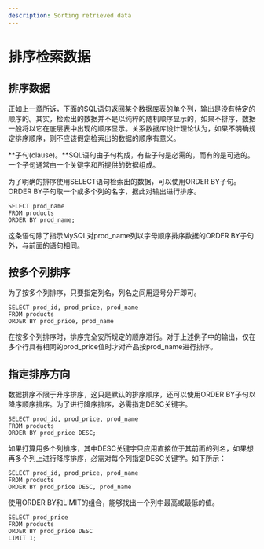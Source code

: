 ```yaml
---
description: Sorting retrieved data
---
```


# 排序检索数据

## 排序数据

正如上一章所诉，下面的SQL语句返回某个数据库表的单个列，输出是没有特定的顺序的。其实，检索出的数据并不是以纯粹的随机顺序显示的，如果不排序，数据一般将以它在底层表中出现的顺序显示。关系数据库设计理论认为，如果不明确规定排序顺序，则不应该假定检索出的数据的顺序有意义。

**子句\(clause\)。**SQL语句由子句构成，有些子句是必需的，而有的是可选的。一个子句通常由一个关键字和所提供的数据组成。

为了明确的排序使用SELECT语句检索出的数据，可以使用ORDER BY子句。ORDER BY子句取一个或多个列的名字，据此对输出进行排序。

```text
SELECT prod_name
FROM products
ORDER BY prod_name;
```

这条语句除了指示MySQL对prod\_name列以字母顺序排序数据的ORDER BY子句外，与前面的语句相同。

## 按多个列排序

为了按多个列排序，只要指定列名，列名之间用逗号分开即可。

```text
SELECT prod_id, prod_price, prod_name
FROM products
ORDER BY prod_price, prod_name
```

在按多个列排序时，排序完全安所规定的顺序进行。对于上述例子中的输出，仅在多个行具有相同的prod\_price值时才对产品按prod\_name进行排序。

## 指定排序方向

数据排序不限于升序排序，这只是默认的排序顺序，还可以使用ORDER BY子句以降序顺序排序。为了进行降序排序，必需指定DESC关键字。

```text
SELECT prod_id, prod_price, prod_name
FROM products
ORDER BY prod_price DESC;
```

如果打算用多个列排序，其中DESC关键字只应用直接位于其前面的列名，如果想再多个列上进行降序排序，必需对每个列指定DESC关键字。如下所示：

```text
SELECT prod_id, prod_price, prod_name
FROM products
ORDER BY prod_price DESC, prod_name
```

使用ORDER BY和LIMIT的组合，能够找出一个列中最高或最低的值。

```text
SELECT prod_price
FROM products
ORDER BY prod_price DESC
LIMIT 1;
```

